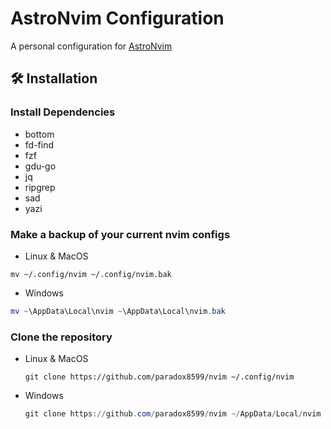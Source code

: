 # AstroNvim Configuration

A personal configuration for [AstroNvim](https://github.com/AstroNvim/AstroNvim)

## 🛠️ Installation

### Install Dependencies

- bottom
- fd-find
- fzf
- gdu-go
- jq
- ripgrep
- sad
- yazi

### Make a backup of your current nvim configs

- Linux & MacOS

```shell
mv ~/.config/nvim ~/.config/nvim.bak
```

- Windows

```powershell
mv ~\AppData\Local\nvim ~\AppData\Local\nvim.bak
```

### Clone the repository

- Linux & MacOS

  ```shell
  git clone https://github.com/paradox8599/nvim ~/.config/nvim
  ```

- Windows

  ```powershell
  git clone https://github.com/paradox8599/nvim ~/AppData/Local/nvim
  ```
